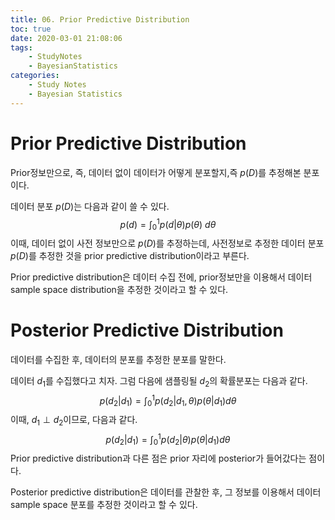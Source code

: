```yaml
---
title: 06. Prior Predictive Distribution
toc: true
date: 2020-03-01 21:08:06
tags:
	- StudyNotes
	- BayesianStatistics
categories:
	- Study Notes
	- Bayesian Statistics
---
```


# Prior Predictive Distribution



Prior정보만으로, 즉, 데이터 없이 데이터가 어떻게 분포할지,즉 $p(D)$를 추정해본 분포이다.

데이터 분포 $p(D)$는 다음과 같이 쓸 수 있다.
$$
p(d) = \int_0^1 p(d|\theta)p(\theta) ~d\theta
$$
이때, 데이터 없이 사전 정보만으로 $p(D)$를 추정하는데, 사전정보로 추정한 데이터 분포 $p(D)$를 추정한 것을 prior predictive distribution이라고 부른다.

Prior predictive distribution은 데이터 수집 전에, prior정보만을 이용해서 데이터 sample space distribution을 추정한 것이라고 할 수 있다.



# Posterior Predictive Distribution



데이터를 수집한 후, 데이터의 분포를 추정한 분포를 말한다.

데이터 $d_1$를 수집했다고 치자. 그럼 다음에 샘플링될 $d_2$의 확률분포는 다음과 같다.
$$
p(d_2|d_1) = \int_0^1 p(d_2|d_1,\theta)p(\theta|d_1)d\theta
$$
이때, $d_1 \perp d_2$이므로, 다음과 같다.
$$
p(d_2|d_1) = \int_0^1 p(d_2|\theta)p(\theta|d_1)d\theta
$$
Prior predictive distribution과 다른 점은 prior 자리에 posterior가 들어갔다는 점이다.

Posterior predictive distribution은 데이터를 관찰한 후, 그 정보를 이용해서 데이터 sample space 분포를 추정한 것이라고 할 수 있다.